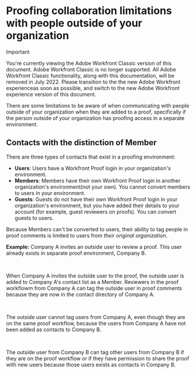 

# Proofing collaboration limitations with people outside of your organization

>[!IMPORTANT]
>
>You're currently viewing the Adobe Workfront Classic version of this document. Adobe Workfront Classic is no longer supported. All Adobe Workfront Classic functionality, along with this documentation, will be removed in July 2022. Please transition to the the new Adobe Workfront experienceas soon as possible, and switch to the new Adobe Workfront experience version of this document.

There are some limitations to be aware of when communicating with people outside of your organization when they are added to a proof, specifically if the person outside of your organization has proofing access in a separate environment.

## Contacts with the distinction of Member

There are three types of contacts that exist in a proofing environment:

* **Users**: Users have a Workfront Proof login in your organization's environment.
* **Members**: Members have their own Workfront Proof login in another organization's environment(not your own). You cannot convert members to users in your environment.
* **Guests**: Guests do not have their own Workfront Proof login in your organization's environment, but you have added their details to your account (for example, guest reviewers on proofs). You can convert guests to users.

Because Members can't be converted to users, their ability to tag people in proof comments is limited to users from *their original organization*.

**Example:** Company A invites an outside user to review a proof. This user already exists in separate proof environment, Company B.

&nbsp;

When Company A invites the outside user to the proof, the outside user is added to Company A's contact list as a Member. Reviewers in the proof workflowm from Company A can tag the outside user in proof comments because they are now in the contact directory of Company A.

&nbsp;

The outside user cannot tag users from Company A, even though they are on the same proof workflow, because the users from Company A have not been added as contacts to Company B.

&nbsp;

The outside user from Company B can tag other users from Company B if they are on the proof workflow or if they have permission to share the proof with new users because those users exists as contacts in Company B. 
